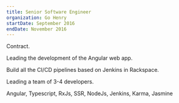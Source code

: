 ```yaml
---
title: Senior Software Engineer
organization: Go Henry
startDate: September 2016
endDate: November 2016
---
```

Contract.
    
Leading the development of the Angular web app.

Build all the CI/CD pipelines based on Jenkins in Rackspace.

Leading a team of 3-4 developers.

Angular, Typescript, RxJs, SSR, NodeJs, Jenkins, Karma, Jasmine
